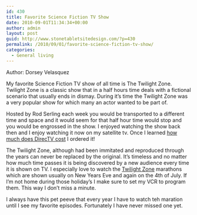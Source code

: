 ```yaml
---
id: 430
title: Favorite Science Fiction TV Show
date: 2010-09-01T11:34:34+00:00
author: admin
layout: post
guid: http://www.stonetabletsitedesign.com/?p=430
permalink: /2010/09/01/favorite-science-fiction-tv-show/
categories:
  - General living
---
```

Author: Dorsey Velasquez

My favorite Science Fiction TV show of all time is The Twilight Zone. Twilight Zone is a classic show that in a half hours time deals with a fictional scenario that usually ends in dismay. During it&#8217;s time the Twilight Zone was a very popular show for which many an actor wanted to be part of.

Hosted by Rod Serling each week you would be transported to a different time and space and it would seem for that half hour time would stop and you would be engrossed in the show. I enjoyed watching the show back then and I enjoy watching it now on my satellite tv. Once I learned [how much does DirecTV cost](http://cannonsatellite.com/programming_pkgs.cfm) I ordered it!

The Twilight Zone, although had been immitated and reproduced through the years can never be replaced by the original. It&#8217;s timeless and no matter how much time passes it is being discovered by a new audience every time it is shown on TV. I especially love to watch the [Twilight Zone](http://twilightzonewor.9.forumer.com/index.php?act=idx) marathons which are shown usually on New Years Eve and again on the 4th of July. If I&#8217;m not home during those holiday&#8217;s I make sure to set my VCR to program them. This way I don&#8217;t miss a minute.

I always have this pet peeve that every year I have to watch teh maration until I see my favorite episodes. Fortunately I have never missed one yet.